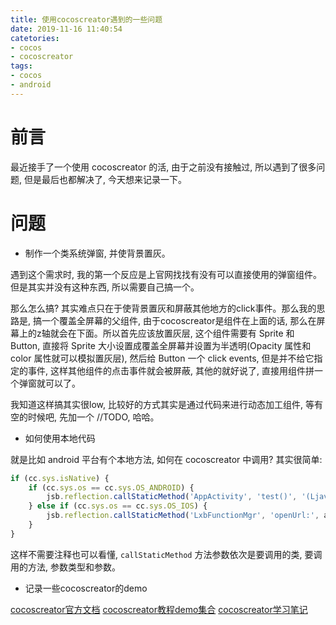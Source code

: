 ```yaml
---
title: 使用cocoscreator遇到的一些问题
date: 2019-11-16 11:40:54
catetories:
- cocos
- cocoscreator
tags:
- cocos
- android
---
```


# 前言

最近接手了一个使用 cocoscreator 的活, 由于之前没有接触过, 所以遇到了很多问题, 但是最后也都解决了, 今天想来记录一下。

# 问题

* 制作一个类系统弹窗, 并使背景置灰。

遇到这个需求时, 我的第一个反应是上官网找找有没有可以直接使用的弹窗组件。但是其实并没有这种东西, 所以需要自己搞一个。

<!--more-->

那么怎么搞? 其实难点只在于使背景置灰和屏蔽其他地方的click事件。那么我的思路是, 搞一个覆盖全屏幕的父组件, 由于cocoscreator是组件在上面的话, 那么在屏幕上的z轴就会在下面。所以首先应该放置灰层, 这个组件需要有 Sprite 和 Button, 直接将 Sprite 大小设置成覆盖全屏幕并设置为半透明(Opacity 属性和 color 属性就可以模拟置灰层), 然后给 Button 一个 click events, 但是并不给它指定的事件, 这样其他组件的点击事件就会被屏蔽, 其他的就好说了, 直接用组件拼一个弹窗就可以了。

我知道这样搞其实很low, 比较好的方式其实是通过代码来进行动态加工组件, 等有空的时候吧, 先加一个 //TODO, 哈哈。

* 如何使用本地代码

就是比如 android 平台有个本地方法, 如何在 cocoscreator 中调用? 其实很简单:

```js
if (cc.sys.isNative) {
	if (cc.sys.os == cc.sys.OS_ANDROID) {
		jsb.reflection.callStaticMethod('AppActivity', 'test()', '(Ljava/lang/String;)V', args + '')
	} else if (cc.sys.os == cc.sys.OS_IOS) {
		jsb.reflection.callStaticMethod('LxbFunctionMgr', 'openUrl:', args + '')
	}
}
```

这样不需要注释也可以看懂, `callStaticMethod` 方法参数依次是要调用的类, 要调用的方法, 参数类型和参数。

* 记录一些cocoscreator的demo

[cocoscreator官方文档](https://docs.cocos.com)
[cocoscreator教程demo集合](https://github.com/Leo501/CocosCreatorTutorial)
[cocoscreator学习笔记](https://github.com/shahdza/Cocos_LearningTest)

